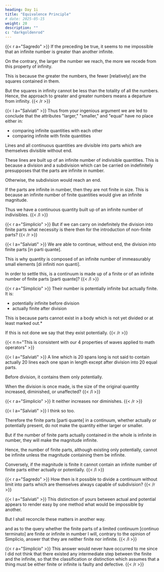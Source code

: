```yaml
---
heading: Day 1i
title: "Equivalence Principle"
# date: 2025-05-15
weight: 20
description: ""
c: "darkgoldenrod"
---
```




{{< r a="Sagredo" >}}
If the preceding be true, it seems to me impossible that an infinite number is greater than another infinite.

 <!-- or even that it is greater than a finite number,  -->

<!-- because if the infinite number were greater than, say, a million it would follow that on passing from the million to higher and higher numbers we would be approaching the infinite; 

but this is not so;  -->

On the contrary, the larger the number we reach, the more we recede from this property of infinity.

This is because the greater the numbers, the fewer [relatively] are the squares contained in them.

But the squares in infinity cannot be less than the totality of all the numbers. Hence, the approach to greater and greater numbers means a departure from infinity.
{{< /r >}}


{{< l a="Salviati" >}}
Thus from your ingenious argument we are led to conclude that the attributes "larger," "smaller," and "equal" have no place either in:
- comparing infinite quantities with each other
- comparing infinite with finite quantities

Lines and all continuous quantities are divisible into parts which are themselves divisible without end.

These lines are built up of an infinite number of indivisible quantities. This is because a division and a subdivision which can be carried on indefinitely presupposes that the parts are infinite in number. 

Otherwise, the subdivision would reach an end.

If the parts are infinite in number, then they are not finite in size. This is because an infinite number of finite quantities would give an infinite magnitude.

Thus we have a continuous quantity built up of an infinite number of indivisibles. 
{{< /l >}}



{{< r a="Simplicio" >}}
But if we can carry on indefinitely the division into finite parts what necessity is there then for the introduction of non-finite parts?
{{< /r >}}



{{< l a="Salviati" >}}
We are able to continue, without end, the division into finite parts [in parti quante].

This is why quantity is composed of an infinite number of immeasurably small elements [di infiniti non quanti].  

In order to settle this, is a continuum is made up of a finite or of an infinite number of finite parts [parti quante]?
{{< /l >}}


{{< r a="Simplicio" >}}
Their number is potentially infinite but actually finite. It is:
- potentially infinite before division
- actually finite after division

This is because parts cannot exist in a body which is not yet divided or at least marked out.*

If this is not done we say that they exist potentially. 
{{< /r >}}

{{< n n="This is consistent with our 4 properties of waves applied to math operators" >}}


{{< l a="Salviati" >}}
A line which is 20 spans long is not said to contain actually 20 lines each one span in length except after division into 20 equal parts.

Before division, it contains them only potentially.  

When the division is once made, is the size of the original quantity increased, diminished, or unaffected?
{{< /l >}}


{{< r a="Simplicio" >}}
It neither increases nor diminishes. 
{{< /r >}}


{{< l a="Salviati" >}}
I think so too.

Therefore the finite parts [parti quante] in a continuum, whether actually or potentially present, do not make the quantity either larger or smaller.

But if the number of finite parts actually contained in the whole is infinite in number, they will make the magnitude infinite.  

Hence, the number of finite parts, although existing only potentially, cannot be infinite unless the magnitude containing them be infinite.

Conversely, if the magnitude is finite it cannot contain an infinite number of finite parts either actually or potentially. 
{{< /l >}}


{{< r a="Sagredo" >}}
How then is it possible to divide a continuum without limit into parts which are themselves always capable of subdivision?
{{< /r >}}


{{< l a="Salviati" >}}
This distinction of yours between actual and potential appears to render easy by one method what would be impossible by another.  

But I shall reconcile these matters in another way.

 and as to the query whether the finite parts of a limited continuum [continuo terminato] are finite or infinite in number I will, contrary to the opinion of Simplicio, answer that they are neither finite nor infinite. 
{{< /l >}}



{{< r a="Simplicio" >}}
This answer would never have occurred to me since I did not think that there existed any intermediate step between the finite and the infinite, so that the classification or distinction which assumes that a thing must be either finite or infinite is faulty and defective. 
{{< /r >}}


